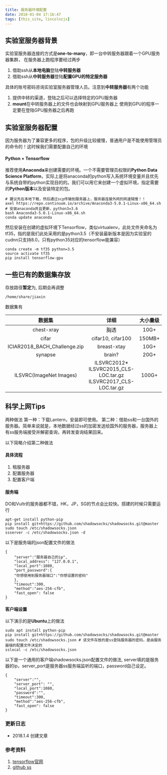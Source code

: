 ```yaml
---
title: 服务器环境配置
date: 2018-01-04 17:16:47
tags: [this_site, lincolnzjx]
---
```


## 实验室服务器背景
实验室服务器连接的方式是**one-to-many**，即一台中转服务器跟着一个GPU服务器集群， 在服务器上跑程序要经过两步
1. 借助ssh从**本地电脑**登陆**中转服务器**
2. 借助ssh从**中转服务器**登陆**配置GPU的特定服务器**

具体的账号密码咨询实验室服务器管理人员。注意到**中转服务器**有两个功能
1. 提供中转的渠道，登陆之后可以选择特定的GPU服务器
2. **mount**在中转服务器上的文件也会映射到GPU服务器上
使用到GPU的程序一定要在登陆GPU服务器之后再跑

## 实验室服务器配置
因为服务器为了兼容更多的程序，包的升级比较缓慢，普通用户是不能使用管理员的命令的！这时候我们需要配置自己的环境

#### Python + Tensorflow
推荐使用**Anaconda**来创建需要的环境。一个不需要管理员权限的**Python Data Science Platform**，实际上是将anaconda的python写入系统环境变量并且优先与系统自带的python实现目的的。我们可以用它来创建一个虚拟环境，指定需要的**Python版本**以及安装特定的包。

```
# 建议先在本地下载，然后通过scp传输到服务器上，服务器连接外网的网速贼慢！！
axel https://repo.continuum.io/archive/Anaconda3-5.0.1-Linux-x86_64.sh
# 安装anaconda并且更新，python3=3.6
bash Anaconda3-5.0.1-Linux-x86_64.sh
conda update anaconda
```

然后安装在创建的虚拟环境下Tensorflow，类似virtualenv，此处文件夹命名为tf35，指的是我们此处采用的是python3.5（不安装最新版本是因为实验室的cudnn只支持8.0，只有python35对应的tensorflow能兼容）

```
conda create -m tf35 python=3.5
source activate tf35
pip install tensorflow-gpu
```

## 一些已有的数据集存放
存放路径**暂定**为, 后期会再调整
```
/home/share/jiaxin
```

数据集有 

| 数据集 | 详细 |  大小量级 | 
| :---: | :---: |  :---: |
| chest-xray | 胸透 | 10G+ |
| cifar | cifar10, cifar100 | 150MB+ | 
| ICIAR2018_BACH_Challenge.zip | breast-xtay | 10G+ |
| synapse | brain? | 20G+ |
| ILSVRC(ImageNet Images) | ILSVRC2012\*<br>ILSVRC2015_CLS-LOC.tar.gz<br>ILSVRC2017_CLS-LOC.tar.gz | 100G+ |

## 科学上网Tips
两种做法
第一种：下载Lantern，安装即可使用。
第二种：借助ss和一台国外的服务器。简单来说就是，本地数据经过ss的加密发送给国外的服务器，服务器上有ss服务端接受并解密查询，再转发查询结果回来。

以下简略介绍第二种做法

#### 具体流程
1. 租服务器
2. 配置服务器
3. 配置客户端

#### 服务端
DO和Vultr的服务器都不错，HK，JP，SG的节点会比较快。搭建的时候只需要运行

```
apt-get install python-pip
pip install git+https://github.com/shadowsocks/shadowsocks.git@master
sudo touch /etc/shadowsocks.json 
ssserver -c /etc/shadowsocks.json -d

```

以下是服务端的json配置文件的做法

```
{
    "server":"服务器自己的ip",
    "local_address": "127.0.0.1",
    "local_port":1080,
    "port_password":{
	"你想使用到服务器端口":"你想设置的密码"
    },
    "timeout":300,
    "method":"aes-256-cfb",
    "fast_open": false
}
```
#### 客户端设置
以下演示的是**Ubuntu**上的做法

```
sudo apt install python-pip
pip install git+https://github.com/shadowsocks/shadowsocks.git@master
sudo touch /etc/shadowsocks.json # 该文件存放的是ss登陆服务器的密码，是由服务器端的配置文件决定的
sslocal -c /etc/shadowsocks.json
```

以下是一个通用的客户端shadowsocks.json配置文件的做法, server填的是服务器的ip，server_port是服务器ss服务端监听的端口，password自己设定。

```
{
    "server":"",
    "server_port": "",
    "local_port":1080,
    "password":"",
    "timeout":300,
    "method":"aes-256-cfb",
    "fast_open": false
}
```

### 更新日志
* 2018.1.4 创建文章

### 参考资料
1. [tensorflow官网](https://www.tensorflow.org/install/install_linux#installing_with_anaconda)
2. [github ss](不能说)


